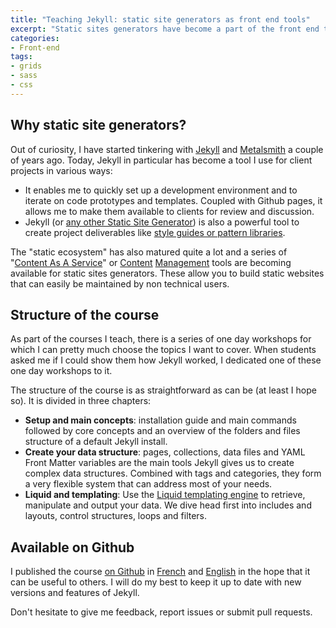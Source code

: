 ```yaml
---
title: "Teaching Jekyll: static site generators as front end tools"
excerpt: "Static sites generators have become a part of the front end toolbox I use on a daily basis. When I was offered the opportunity to give a Jekyll workshop at school, I jumped on the occasion."
categories:
- Front-end
tags:
- grids
- sass
- css
---
```


## Why static site generators?

Out of curiosity, I have started tinkering with [Jekyll](http://jekyllrb.com) and [Metalsmith](http://www.metalsmith.io/) a couple of years ago. Today, Jekyll in particular has become a tool I use for client projects in various ways:

- It enables me to quickly set up a development environment and to iterate on code prototypes and templates. Coupled with Github pages, it allows me to make them available to clients for review and discussion.
- Jekyll (or [any other Static Site Generator](https://www.staticgen.com/)) is also a powerful tool to create project deliverables like [style guides or pattern libraries](http://styleguides.io/).

The "static ecosystem" has also matured quite a lot and a series of "[Content As A Service](https://www.contentful.com/)" or [Content](http://cloudcannon.com/) [Management](https://github.com/netlify/netlify-cms) tools are becoming available for static sites generators. These allow you to build static websites that can easily be maintained by non technical users.

## Structure of the course

As part of the courses I teach, there is a series of one day workshops for which I can pretty much choose the topics I want to cover. When students asked me if I could show them how Jekyll worked, I dedicated one of these one day workshops to it.

The structure of the course is as straightforward as can be (at least I hope so). It is divided in three chapters:

- **Setup and main concepts**: installation guide and main commands followed by core concepts and an overview of the folders and files structure of a default Jekyll install.
- **Create your data structure**: pages, collections, data files and YAML Front Matter variables are the main tools Jekyll gives us to create complex data structures. Combined with tags and categories, they form a very flexible system that can address most of your needs.
- **Liquid and templating**: Use the [Liquid templating engine](https://github.com/shopify/liquid/wiki/Liquid-for-Designers) to retrieve, manipulate and output your data. We dive head first into includes and layouts, control structures, loops and filters.

## Available on Github

I published the course [on Github](https://github.com/jeromecoupe/iad_jekyll_introduction) in [French](https://github.com/jeromecoupe/iad_jekyll_introduction/blob/master/jekyll_introduction_fr.md) and [English](https://github.com/jeromecoupe/iad_jekyll_introduction/blob/master/jekyll_introduction_en.md) in the hope that it can be useful to others. I will do my best to keep it up to date with new versions and features of Jekyll.

Don't hesitate to give me feedback, report issues or submit pull requests.

